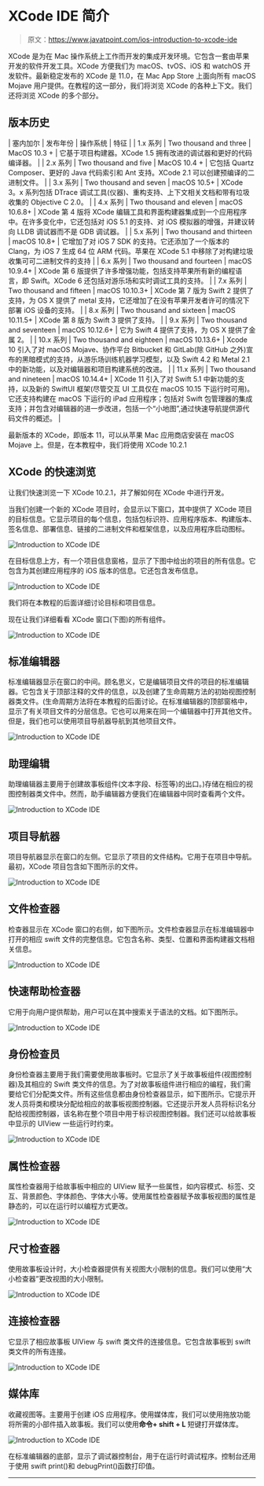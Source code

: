 # XCode IDE 简介

> 原文：<https://www.javatpoint.com/ios-introduction-to-xcode-ide>

XCode 是为在 Mac 操作系统上工作而开发的集成开发环境。它包含一套由苹果开发的软件开发工具。XCode 方便我们为 macOS、tvOS、iOS 和 watchOS 开发软件。最新稳定发布的 XCode 是 11.0，在 Mac App Store 上面向所有 macOS Mojave 用户提供。在教程的这一部分，我们将浏览 XCode 的各种上下文。我们还将浏览 XCode 的多个部分。

## 版本历史

| 塞内加尔 | 发布年份 | 操作系统 | 特征 |
| 1.x 系列 | Two thousand and three | MacOS 10.3 + | 它基于项目构建器。XCode 1.5 拥有改进的调试器和更好的代码编译器。 |
| 2.x 系列 | Two thousand and five | MacOS 10.4 + | 它包括 Quartz Composer、更好的 Java 代码索引和 Ant 支持。XCode 2.1 可以创建预编译的二进制文件。 |
| 3.x 系列 | Two thousand and seven | macOS 10.5+ | XCode 3。x 系列包括 DTrace 调试工具(仪器)、重构支持、上下文相关文档和带有垃圾收集的 Objective C 2.0。 |
| 4.x 系列 | Two thousand and eleven | macOS 10.6.8+ | XCode 第 4 版将 XCode 编辑工具和界面构建器集成到一个应用程序中。在许多变化中，它还包括对 iOS 5.1 的支持、对 iOS 模拟器的增强，并建议转向 LLDB 调试器而不是 GDB 调试器。 |
| 5.x 系列 | Two thousand and thirteen | macOS 10.8+ | 它增加了对 iOS 7 SDK 的支持。它还添加了一个版本的 Clang，为 iOS 7 生成 64 位 ARM 代码。苹果在 XCode 5.1 中移除了对构建垃圾收集可可二进制文件的支持 |
| 6.x 系列 | Two thousand and fourteen | macOS 10.9.4+ | XCode 第 6 版提供了许多增强功能，包括支持苹果所有新的编程语言，即 Swift。XCode 6 还包括对游乐场和实时调试工具的支持。 |
| 7.x 系列 | Two thousand and fifteen | macOS 10.10.3+ | XCode 第 7 版为 Swift 2 提供了支持，为 OS X 提供了 metal 支持，它还增加了在没有苹果开发者许可的情况下部署 iOS 设备的支持。 |
| 8.x 系列 | Two thousand and sixteen | macOS 10.11.5+ | XCode 第 8 版为 Swift 3 提供了支持。 |
| 9.x 系列 | Two thousand and seventeen | macOS 10.12.6+ | 它为 Swift 4 提供了支持，为 OS X 提供了金属 2。 |
| 10.x 系列 | Two thousand and eighteen | macOS 10.13.6+ | Xcode 10 引入了对 macOS Mojave、协作平台 Bitbucket 和 GitLab(除 GitHub 之外)宣布的黑暗模式的支持，从游乐场训练机器学习模型，以及 Swift 4.2 和 Metal 2.1 中的新功能，以及对编辑器和项目构建系统的改进。 |
| 11.x 系列 | Two thousand and nineteen | macOS 10.14.4+ | XCode 11 引入了对 Swift 5.1 中新功能的支持，以及新的 SwiftUI 框架(尽管交互 UI 工具仅在 macOS 10.15 下运行时可用)。它还支持构建在 macOS 下运行的 iPad 应用程序；包括对 Swift 包管理器的集成支持；并包含对编辑器的进一步改进，包括一个“小地图”,通过快速导航提供源代码文件的概述。 |

最新版本的 XCode，即版本 11，可以从苹果 Mac 应用商店安装在 macOS Mojave 上。但是，在本教程中，我们将使用 XCode 10.2.1

## XCode 的快速浏览

让我们快速浏览一下 XCode 10.2.1，并了解如何在 XCode 中进行开发。

当我们创建一个新的 XCode 项目时，会显示以下窗口，其中提供了 XCode 项目的目标信息。它显示项目的每个信息，包括包标识符、应用程序版本、构建版本、签名信息、部署信息、链接的二进制文件和框架信息，以及应用程序启动图标。

![Introduction to XCode IDE](img/60343b7bb78b74405f16861beb86f932.png)

在目标信息上方，有一个项目信息窗格，显示了下图中给出的项目的所有信息。它包含为其创建应用程序的 iOS 版本的信息。它还包含发布信息。

![Introduction to XCode IDE](img/b733e988ffa9219c52bcb17f2734f1b1.png)

我们将在本教程的后面详细讨论目标和项目信息。

现在让我们详细看看 XCode 窗口(下图)的所有组件。

![Introduction to XCode IDE](img/b05a487a6ba26b240f43721c35ecd7eb.png)

## 标准编辑器

标准编辑器显示在窗口的中间。顾名思义，它是编辑项目文件的项目的标准编辑器。它包含关于顶部注释的文件的信息，以及创建了生命周期方法的初始视图控制器类文件。(生命周期方法将在本教程的后面讨论。在标准编辑器的顶部窗格中，显示了有关项目文件的分层信息。它也可以用来在同一个编辑器中打开其他文件。但是，我们也可以使用项目导航器导航到其他项目文件。

![Introduction to XCode IDE](img/55a223a821e11ba3b613184f8de679a6.png)

## 助理编辑

助理编辑器主要用于创建故事板组件(文本字段、标签等)的出口。)存储在相应的视图控制器类文件中。然而，助手编辑器方便我们在编辑器中同时查看两个文件。

![Introduction to XCode IDE](img/83c50afe356a01643dc1523b898828dc.png)

## 项目导航器

项目导航器显示在窗口的左侧。它显示了项目的文件结构。它用于在项目中导航。最初，XCode 项目包含如下图所示的文件。

![Introduction to XCode IDE](img/95a26425bd016c4fa035ceee2d2fbdc9.png)

## 文件检查器

检查器显示在 XCode 窗口的右侧，如下图所示。文件检查器显示在标准编辑器中打开的相应 swift 文件的完整信息。它包含名称、类型、位置和界面构建器文档相关信息。

![Introduction to XCode IDE](img/af2b2597a244a48d4dd6a421bc4b98d7.png)

## 快速帮助检查器

它用于向用户提供帮助，用户可以在其中搜索关于语法的文档。如下图所示。

![Introduction to XCode IDE](img/e7d8f62a0b1a3f265ed79658f911b96a.png)

## 身份检查员

身份检查器主要用于我们需要使用故事板时。它显示了关于故事板组件(视图控制器)及其相应的 Swift 类文件的信息。为了对故事板组件进行相应的编程，我们需要给它们分配类文件。所有这些信息都由身份检查器显示，如下图所示。它提示开发人员将类和模块分配给相应的故事板视图控制器。它还提示开发人员将标识名分配给视图控制器，该名称在整个项目中用于标识视图控制器。我们还可以给故事板中显示的 UIView 一些运行时约束。

![Introduction to XCode IDE](img/21f0007ed6473c327c8ac60d4646b868.png)

## 属性检查器

属性检查器用于给故事板中相应的 UIView 赋予一些属性，如内容模式、标签、交互、背景颜色、字体颜色、字体大小等。使用属性检查器赋予故事板视图的属性是静态的，可以在运行时以编程方式更改。

![Introduction to XCode IDE](img/2413d859163e56216336bd22ef20d9e4.png)

## 尺寸检查器

使用故事板设计时，大小检查器提供有关视图大小限制的信息。我们可以使用“大小检查器”更改视图的大小限制。

![Introduction to XCode IDE](img/2ccd50e06d07df568aaa9803226ad654.png)

## 连接检查器

它显示了相应故事板 UIView 与 swift 类文件的连接信息。它包含故事板到 swift 类文件的所有连接。

![Introduction to XCode IDE](img/59c6c5d1e1f21e27f7f881d75a25bfb8.png)

## 媒体库

收藏视图等。主要用于创建 iOS 应用程序。使用媒体库，我们可以使用拖放功能将所需的小部件插入故事板。我们可以使用**命令+ shift + L** 短键打开媒体库。

![Introduction to XCode IDE](img/83f7fad4f8d0d33de132cb2314941830.png)

在标准编辑器的底部，显示了调试器控制台，用于在运行时调试程序。控制台还用于使用 swift print()和 debugPrint()函数打印值。

* * *